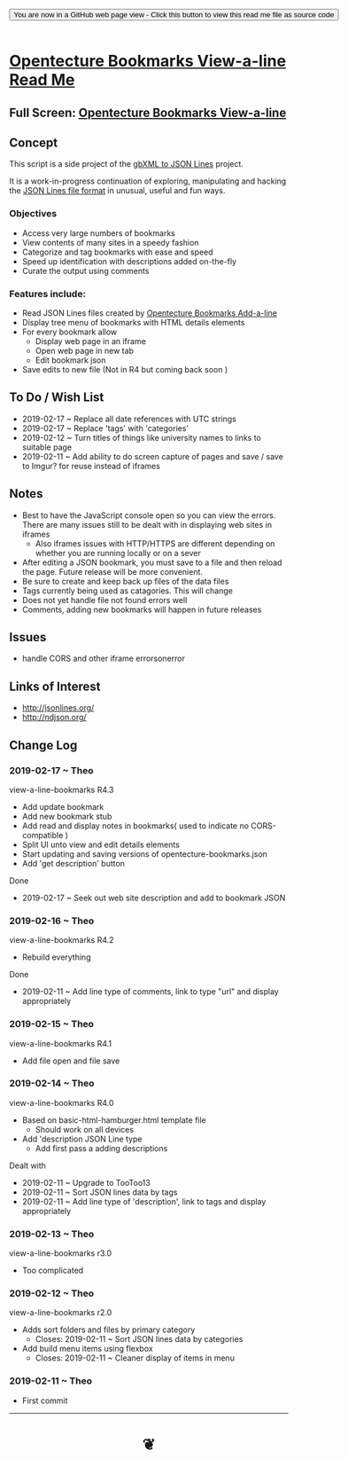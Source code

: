 
<span style=display:none; >[You are now in a GitHub source code view - click this link to view Read Me file as a web page]( https://opentecture.github.io/mindmapping/#sandbox/opentecture-bookmarks/view-a-line-bookmarks/README.md "View file as a web page." ) </span>

<div><input type=button class = 'btn btn-secondary btn-sm' onclick="window.location.href='https://github.com/opentecture/mindmapping/tree/master/sandbox/opentecture-bookmarks/view-a-line-bookmarks'";
value='You are now in a GitHub web page view - Click this button to view this read me file as source code' ></div>

<br>

# [Opentecture Bookmarks View-a-line Read Me]( #sandbox/opentecture-bookmarks/view-a-line-bookmarks/README.md )

<!--
<iframe src=https://opentecture.github.io/mindmapping/sandbox/opentecture-bookmarks/view-a-line/sandbox/opentecture-bookmarks/view-a-line=-bookmarks/ width=100% height=500px >Iframes are not viewable in GitHub source code views</iframe>
_sandbox/opentecture-bookmarks/view-a-line.html_
-->

## Full Screen: [Opentecture Bookmarks View-a-line]( https://opentecture.github.io/mindmapping/sandbox/opentecture-bookmarks/view-a-line-bookmarks/index.html )


## Concept

This script is a side project of the [gbXML to JSON Lines]( https://www.ladybug.tools/spider/#sandbox/gbxml-to-json-lines/README.md) project.

It is a work-in-progress continuation of exploring, manipulating and hacking the [JSON Lines file format]( http://jsonlines.org/ ) in unusual, useful and fun ways.


### Objectives
* Access very large numbers of bookmarks
* View contents of many sites in a speedy fashion
* Categorize and tag bookmarks with ease and speed
* Speed up identification with descriptions added on-the-fly
* Curate the output using comments

### Features include:

* Read JSON Lines files created by [Opentecture Bookmarks Add-a-line]( https://opentecture.github.io/mindmapping/#sandbox/opentecture-bookmarks/add-a-line-bookmarks/README.md )
* Display tree menu of bookmarks with HTML details elements
* For every bookmark allow
	* Display web page in an iframe
	* Open web page in new tab
	* Edit bookmark json
* Save edits to new file (Not in R4 but coming back soon )


## To Do / Wish List

* 2019-02-17 ~ Replace all date references with UTC strings
* 2019-02-17 ~ Replace 'tags' with 'categories'
* 2019-02-12 ~ Turn titles of things like university names to links to suitable page
* 2019-02-11 ~ Add ability to do screen capture of pages and save / save to Imgur? for reuse instead of iframes


## Notes

* Best to have the JavaScript console open so you can view the errors. There are many issues still to be dealt with in displaying web sites in iframes
	* Also iframes issues with HTTP/HTTPS are different depending on whether you are running locally or on a sever
* After editing a JSON bookmark, you must save to a file and then reload the page. Future release will be more convenient.
* Be sure to create and keep back up files of the data files
* Tags currently being used as catagories. This will change
* Does not yet handle file not found errors well
* Comments, adding new bookmarks will happen in future releases

## Issues

* handle CORS and other iframe errorsonerror

## Links of Interest

* http://jsonlines.org/
* http://ndjson.org/

## Change Log

### 2019-02-17 ~ Theo

view-a-line-bookmarks R4.3
* Add update bookmark
* Add new bookmark stub
* Add read and display notes in bookmarks( used to indicate no CORS-compatible )
* Split UI unto view and edit details elements
* Start updating and saving versions of opentecture-bookmarks.json
* Add 'get description' button

Done
* 2019-02-17 ~ Seek out web site description and add to bookmark JSON

### 2019-02-16 ~ Theo

view-a-line-bookmarks R4.2
* Rebuild everything

Done
* 2019-02-11 ~ Add line type of comments, link to type "url" and display appropriately

### 2019-02-15 ~ Theo

view-a-line-bookmarks R4.1
* Add file open and file save


### 2019-02-14 ~ Theo


view-a-line-bookmarks R4.0

* Based on basic-html-hamburger.html template file
	* Should work on all devices
* Add 'description JSON Line type
	* Add first pass a adding descriptions

Dealt with
* 2019-02-11 ~ Upgrade to TooToo13
* 2019-02-11 ~ Sort JSON lines data by tags
* 2019-02-11 ~ Add line type of 'description', link to tags and display appropriately


### 2019-02-13 ~ Theo

view-a-line-bookmarks r3.0

* Too complicated

### 2019-02-12 ~ Theo

view-a-line-bookmarks r2.0

* Adds sort folders and files by primary category
	* Closes: 2019-02-11 ~ Sort JSON lines data by categories
* Add build menu items using flexbox
	* Closes: 2019-02-11 ~ Cleaner display of items in menu


### 2019-02-11 ~ Theo

* First commit


***

# <center title="hello!" ><a href=javascript:window.scrollTo(0,0); style=text-decoration:none; > ❦ </a></center>
